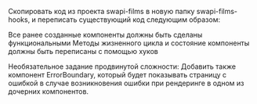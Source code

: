 Скопировать код из проекта swapi-films в новую папку swapi-films-hooks, и переписать существующий код следующим образом:

Все ранее созданные компоненты должны быть сделаны функциональными
Методы жизненного цикла и состояние компоненты должны быть переписаны с помощью хуков

Необязательное задание продвинутой сложности:
Добавить также компонент ErrorBoundary, который будет показывать страницу с ошибкой в случае возникновения ошибки при рендеринге в одном из дочерних компонентов.

